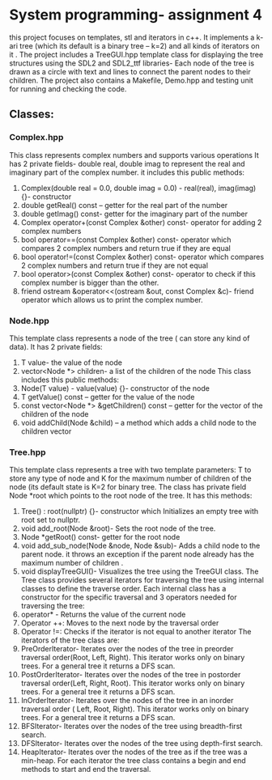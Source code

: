 # System programming- assignment 4
this project focuses on templates, stl and iterators in c++.
It implements a k-ari tree (which its default is a binary tree – k=2)  and all kinds of iterators on it .
The project includes a TreeGUI.hpp template class for displaying the tree structures using the SDL2 and SDL2_ttf libraries- Each node of the tree is drawn as a circle with text and lines to connect the parent nodes to their children.
The project also contains a Makefile, Demo.hpp and testing unit for running and checking the code. 
## Classes:
### Complex.hpp
This class represents complex numbers and supports various operations
It has 2 private fields- double real, double imag to represent the real and imaginary part of the complex number.
it includes this public methods:
1.	Complex(double real = 0.0, double imag = 0.0) - real(real), imag(imag) {}- constructor
2.	double getReal() const – getter for the real part of the number
3.	double getImag() const- getter for the imaginary part of the number
4.	Complex operator+(const Complex &other) const- operator for adding 2 complex numbers
5.	bool operator==(const Complex &other) const- operator which compares 2 complex numbers and return true if they are equal
6.	bool operator!=(const Complex &other) const- operator which compares 2 complex numbers and return true if they are not equal
7.	bool operator>(const Complex &other) const- operator to check if this complex number is bigger than the other.
8.	friend ostream &operator<<(ostream &out, const Complex &c)- friend operator which allows us to print the complex number.
### Node.hpp
This template class represents a node of the tree ( can store any kind of data). 
It has 2 private fields:
1.	T value- the value of the node
2.	vector<Node<T> *> children- a list of the children of the node
This class includes this public methods:
1.	Node(T value) - value(value) {}- constructor of the node
2.	T getValue() const – getter for the value of the node
3.	const vector<Node<T> *> &getChildren() const – getter for the vector of the children of the node
4.	void addChild(Node<T> &child) – a method which adds a child node to the children vector
### Tree.hpp
This template class represents a tree with two template parameters: T to store any type of node and K for the maximum number of children of the node (its default state is K=2 for binary tree.
The class has private field Node<T> *root which points to the root node of the tree.
It has this methods:
1.	Tree() : root(nullptr) {}- constructor which Initializes an empty tree with root set to nullptr.
2.	void add_root(Node<T> &root)-  Sets the root node of the tree.
3.	Node<T> *getRoot() const- getter for the root node
4.	void add_sub_node(Node<T> &node, Node<T> &sub)- Adds a child node to the parent node.
it throws an exception if the parent node already has the maximum number of children .
5.	void displayTreeGUI()- Visualizes the tree using the TreeGUI class.
The Tree class provides several iterators for traversing the tree using internal classes to define the traverse order.
Each internal class has a constructor for the specific traversal and 3 operators needed for traversing the tree:
1.	operator* -  Returns the value of the current node
2.	Operator ++: Moves to the next node by the traversal order
3.	Operator !=: Checks if the iterator is not equal to another iterator 
The iterators of the tree class are:
1.	PreOrderIterator- Iterates over the nodes of the tree in preorder traversal order(Root, Left, Right). This iterator works only on binary trees. For a general tree it returns a DFS scan.
2.	PostOrderIterator- Iterates over the nodes of the tree in postorder traversal order(Left, Right, Root). This iterator works only on binary trees. For a general tree it returns a DFS scan.
3.	InOrderIterator- Iterates over the nodes of the tree in an inorder traversal order ( Left, Root, Right). This iterator works only on binary trees. For a general tree it returns a DFS scan.
4.	BFSIterator- Iterates over the nodes of the tree using breadth-first search.
5.	DFSIterator- Iterates over the nodes of the tree using depth-first search.
6.	HeapIterator- Iterates over the nodes of the tree as if the tree was a min-heap. 
For each iterator the tree class contains a begin and end methods to start and end the traversal.





